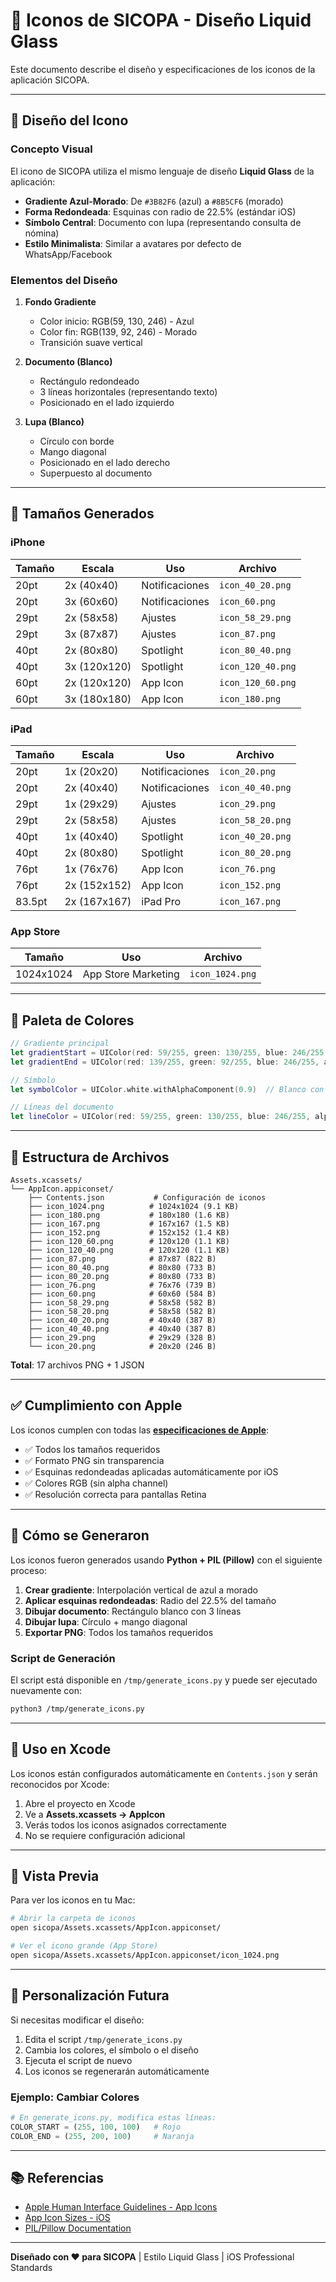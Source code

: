 # 🎨 Iconos de SICOPA - Diseño Liquid Glass

Este documento describe el diseño y especificaciones de los iconos de la aplicación SICOPA.

---

## 🎯 Diseño del Icono

### Concepto Visual

El icono de SICOPA utiliza el mismo lenguaje de diseño **Liquid Glass** de la aplicación:

- **Gradiente Azul-Morado**: De `#3B82F6` (azul) a `#8B5CF6` (morado)
- **Forma Redondeada**: Esquinas con radio de 22.5% (estándar iOS)
- **Símbolo Central**: Documento con lupa (representando consulta de nómina)
- **Estilo Minimalista**: Similar a avatares por defecto de WhatsApp/Facebook

### Elementos del Diseño

1. **Fondo Gradiente**
   - Color inicio: RGB(59, 130, 246) - Azul
   - Color fin: RGB(139, 92, 246) - Morado
   - Transición suave vertical

2. **Documento (Blanco)**
   - Rectángulo redondeado
   - 3 líneas horizontales (representando texto)
   - Posicionado en el lado izquierdo

3. **Lupa (Blanco)**
   - Círculo con borde
   - Mango diagonal
   - Posicionado en el lado derecho
   - Superpuesto al documento

---

## 📐 Tamaños Generados

### iPhone

| Tamaño | Escala | Uso | Archivo |
|--------|--------|-----|---------|
| 20pt | 2x (40x40) | Notificaciones | `icon_40_20.png` |
| 20pt | 3x (60x60) | Notificaciones | `icon_60.png` |
| 29pt | 2x (58x58) | Ajustes | `icon_58_29.png` |
| 29pt | 3x (87x87) | Ajustes | `icon_87.png` |
| 40pt | 2x (80x80) | Spotlight | `icon_80_40.png` |
| 40pt | 3x (120x120) | Spotlight | `icon_120_40.png` |
| 60pt | 2x (120x120) | App Icon | `icon_120_60.png` |
| 60pt | 3x (180x180) | App Icon | `icon_180.png` |

### iPad

| Tamaño | Escala | Uso | Archivo |
|--------|--------|-----|---------|
| 20pt | 1x (20x20) | Notificaciones | `icon_20.png` |
| 20pt | 2x (40x40) | Notificaciones | `icon_40_40.png` |
| 29pt | 1x (29x29) | Ajustes | `icon_29.png` |
| 29pt | 2x (58x58) | Ajustes | `icon_58_20.png` |
| 40pt | 1x (40x40) | Spotlight | `icon_40_20.png` |
| 40pt | 2x (80x80) | Spotlight | `icon_80_20.png` |
| 76pt | 1x (76x76) | App Icon | `icon_76.png` |
| 76pt | 2x (152x152) | App Icon | `icon_152.png` |
| 83.5pt | 2x (167x167) | iPad Pro | `icon_167.png` |

### App Store

| Tamaño | Uso | Archivo |
|--------|-----|---------|
| 1024x1024 | App Store Marketing | `icon_1024.png` |

---

## 🎨 Paleta de Colores

```swift
// Gradiente principal
let gradientStart = UIColor(red: 59/255, green: 130/255, blue: 246/255, alpha: 1.0)  // #3B82F6
let gradientEnd = UIColor(red: 139/255, green: 92/255, blue: 246/255, alpha: 1.0)    // #8B5CF6

// Símbolo
let symbolColor = UIColor.white.withAlphaComponent(0.9)  // Blanco con 90% opacidad

// Líneas del documento
let lineColor = UIColor(red: 59/255, green: 130/255, blue: 246/255, alpha: 0.8)  // Azul con 80% opacidad
```

---

## 📁 Estructura de Archivos

```
Assets.xcassets/
└── AppIcon.appiconset/
    ├── Contents.json           # Configuración de iconos
    ├── icon_1024.png          # 1024x1024 (9.1 KB)
    ├── icon_180.png           # 180x180 (1.6 KB)
    ├── icon_167.png           # 167x167 (1.5 KB)
    ├── icon_152.png           # 152x152 (1.4 KB)
    ├── icon_120_60.png        # 120x120 (1.1 KB)
    ├── icon_120_40.png        # 120x120 (1.1 KB)
    ├── icon_87.png            # 87x87 (822 B)
    ├── icon_80_40.png         # 80x80 (733 B)
    ├── icon_80_20.png         # 80x80 (733 B)
    ├── icon_76.png            # 76x76 (739 B)
    ├── icon_60.png            # 60x60 (584 B)
    ├── icon_58_29.png         # 58x58 (582 B)
    ├── icon_58_20.png         # 58x58 (582 B)
    ├── icon_40_20.png         # 40x40 (387 B)
    ├── icon_40_40.png         # 40x40 (387 B)
    ├── icon_29.png            # 29x29 (328 B)
    └── icon_20.png            # 20x20 (246 B)
```

**Total**: 17 archivos PNG + 1 JSON

---

## ✅ Cumplimiento con Apple

Los iconos cumplen con todas las **[especificaciones de Apple](https://developer.apple.com/design/human-interface-guidelines/app-icons)**:

- ✅ Todos los tamaños requeridos
- ✅ Formato PNG sin transparencia
- ✅ Esquinas redondeadas aplicadas automáticamente por iOS
- ✅ Colores RGB (sin alpha channel)
- ✅ Resolución correcta para pantallas Retina

---

## 🚀 Cómo se Generaron

Los iconos fueron generados usando **Python + PIL (Pillow)** con el siguiente proceso:

1. **Crear gradiente**: Interpolación vertical de azul a morado
2. **Aplicar esquinas redondeadas**: Radio del 22.5% del tamaño
3. **Dibujar documento**: Rectángulo blanco con 3 líneas
4. **Dibujar lupa**: Círculo + mango diagonal
5. **Exportar PNG**: Todos los tamaños requeridos

### Script de Generación

El script está disponible en `/tmp/generate_icons.py` y puede ser ejecutado nuevamente con:

```bash
python3 /tmp/generate_icons.py
```

---

## 🎯 Uso en Xcode

Los iconos están configurados automáticamente en `Contents.json` y serán reconocidos por Xcode:

1. Abre el proyecto en Xcode
2. Ve a **Assets.xcassets → AppIcon**
3. Verás todos los iconos asignados correctamente
4. No se requiere configuración adicional

---

## 📸 Vista Previa

Para ver los iconos en tu Mac:

```bash
# Abrir la carpeta de iconos
open sicopa/Assets.xcassets/AppIcon.appiconset/

# Ver el icono grande (App Store)
open sicopa/Assets.xcassets/AppIcon.appiconset/icon_1024.png
```

---

## 🎨 Personalización Futura

Si necesitas modificar el diseño:

1. Edita el script `/tmp/generate_icons.py`
2. Cambia los colores, el símbolo o el diseño
3. Ejecuta el script de nuevo
4. Los iconos se regenerarán automáticamente

### Ejemplo: Cambiar Colores

```python
# En generate_icons.py, modifica estas líneas:
COLOR_START = (255, 100, 100)   # Rojo
COLOR_END = (255, 200, 100)     # Naranja
```

---

## 📚 Referencias

- [Apple Human Interface Guidelines - App Icons](https://developer.apple.com/design/human-interface-guidelines/app-icons)
- [App Icon Sizes - iOS](https://developer.apple.com/design/human-interface-guidelines/foundations/app-icons)
- [PIL/Pillow Documentation](https://pillow.readthedocs.io/)

---

**Diseñado con ❤️ para SICOPA** | Estilo Liquid Glass | iOS Professional Standards

